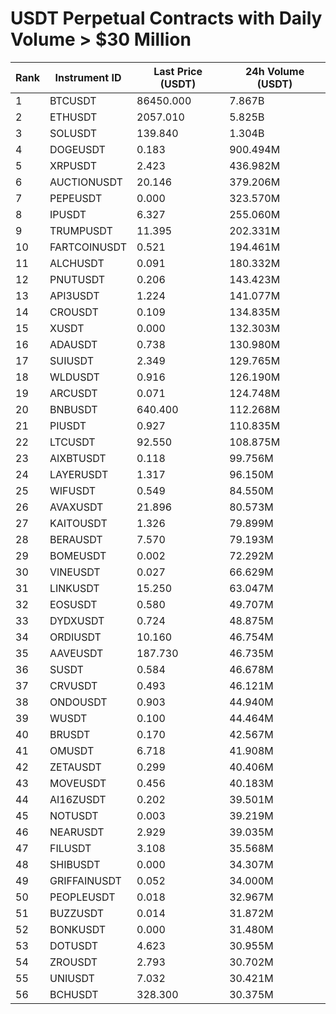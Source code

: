 # USDT Perpetual Contracts with Daily Volume > $30 Million

| Rank | Instrument ID | Last Price (USDT) | 24h Volume (USDT) |
|------|---------------|-------------------|-------------------|
| 1 | BTCUSDT | 86450.000 | 7.867B |
| 2 | ETHUSDT | 2057.010 | 5.825B |
| 3 | SOLUSDT | 139.840 | 1.304B |
| 4 | DOGEUSDT | 0.183 | 900.494M |
| 5 | XRPUSDT | 2.423 | 436.982M |
| 6 | AUCTIONUSDT | 20.146 | 379.206M |
| 7 | PEPEUSDT | 0.000 | 323.570M |
| 8 | IPUSDT | 6.327 | 255.060M |
| 9 | TRUMPUSDT | 11.395 | 202.331M |
| 10 | FARTCOINUSDT | 0.521 | 194.461M |
| 11 | ALCHUSDT | 0.091 | 180.332M |
| 12 | PNUTUSDT | 0.206 | 143.423M |
| 13 | API3USDT | 1.224 | 141.077M |
| 14 | CROUSDT | 0.109 | 134.835M |
| 15 | XUSDT | 0.000 | 132.303M |
| 16 | ADAUSDT | 0.738 | 130.980M |
| 17 | SUIUSDT | 2.349 | 129.765M |
| 18 | WLDUSDT | 0.916 | 126.190M |
| 19 | ARCUSDT | 0.071 | 124.748M |
| 20 | BNBUSDT | 640.400 | 112.268M |
| 21 | PIUSDT | 0.927 | 110.835M |
| 22 | LTCUSDT | 92.550 | 108.875M |
| 23 | AIXBTUSDT | 0.118 | 99.756M |
| 24 | LAYERUSDT | 1.317 | 96.150M |
| 25 | WIFUSDT | 0.549 | 84.550M |
| 26 | AVAXUSDT | 21.896 | 80.573M |
| 27 | KAITOUSDT | 1.326 | 79.899M |
| 28 | BERAUSDT | 7.570 | 79.193M |
| 29 | BOMEUSDT | 0.002 | 72.292M |
| 30 | VINEUSDT | 0.027 | 66.629M |
| 31 | LINKUSDT | 15.250 | 63.047M |
| 32 | EOSUSDT | 0.580 | 49.707M |
| 33 | DYDXUSDT | 0.724 | 48.875M |
| 34 | ORDIUSDT | 10.160 | 46.754M |
| 35 | AAVEUSDT | 187.730 | 46.735M |
| 36 | SUSDT | 0.584 | 46.678M |
| 37 | CRVUSDT | 0.493 | 46.121M |
| 38 | ONDOUSDT | 0.903 | 44.940M |
| 39 | WUSDT | 0.100 | 44.464M |
| 40 | BRUSDT | 0.170 | 42.567M |
| 41 | OMUSDT | 6.718 | 41.908M |
| 42 | ZETAUSDT | 0.299 | 40.406M |
| 43 | MOVEUSDT | 0.456 | 40.183M |
| 44 | AI16ZUSDT | 0.202 | 39.501M |
| 45 | NOTUSDT | 0.003 | 39.219M |
| 46 | NEARUSDT | 2.929 | 39.035M |
| 47 | FILUSDT | 3.108 | 35.568M |
| 48 | SHIBUSDT | 0.000 | 34.307M |
| 49 | GRIFFAINUSDT | 0.052 | 34.000M |
| 50 | PEOPLEUSDT | 0.018 | 32.967M |
| 51 | BUZZUSDT | 0.014 | 31.872M |
| 52 | BONKUSDT | 0.000 | 31.480M |
| 53 | DOTUSDT | 4.623 | 30.955M |
| 54 | ZROUSDT | 2.793 | 30.702M |
| 55 | UNIUSDT | 7.032 | 30.421M |
| 56 | BCHUSDT | 328.300 | 30.375M |
